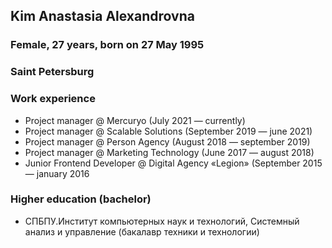 ## **Kim Anastasia Alexandrovna**

### Female, 27 years, born on 27 May 1995
### Saint Petersburg
### Work experience
* Project manager @ Mercuryo (July 2021 — currently)
* Project manager @ Scalable Solutions (September 2019 — june 2021)
* Project manager @ Person Agency (August 2018 — september 2019)
* Project manager @ Marketing Technology (June 2017 — august 2018)
* Junior Frontend Developer @ Digital Agency «Legion» (September 2015 — january 2016

###  Higher education (bachelor)
* СПБПУ.Институт компьютерных наук и технологий, Системный анализ и управление (бакалавр техники и технологии)

